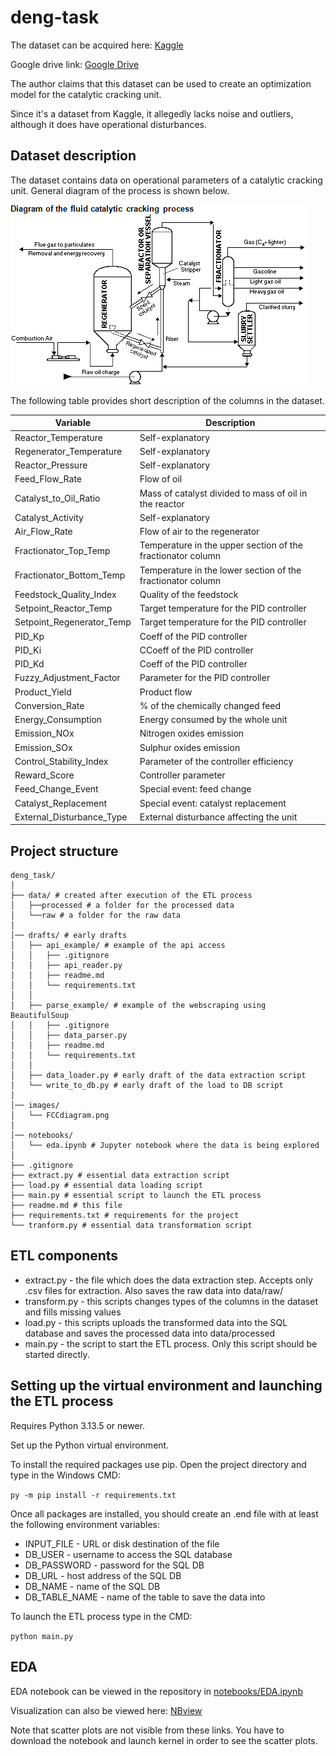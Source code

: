# deng-task

The dataset can be acquired here: [Kaggle](https://www.kaggle.com/datasets/programmer3/catalytic-cracking-process-control-dataset)

Google drive link: [Google Drive](https://drive.google.com/drive/folders/1U4CEg9VGIRylRaEeVHwqn1dEEMGfP0mG?usp=drive_link)

The author claims that this dataset can be used to create an optimization model for the catalytic cracking unit.

Since it's a dataset from Kaggle, it allegedly lacks noise and outliers, although it does have operational disturbances.

## Dataset description

The dataset contains data on operational parameters of a catalytic cracking unit. General diagram of the process is shown below.

![Diagram](https://github.com/lagadoswift/deng-task/blob/main/images/FCCdiagram.png)

The following table provides short description of the columns in the dataset.


| Variable | Description |
| ------------- | ------------- |
| Reactor_Temperature | Self-explanatory |
| Regenerator_Temperature | Self-explanatory |
| Reactor_Pressure | Self-explanatory |
| Feed_Flow_Rate | Flow of oil |
| Catalyst_to_Oil_Ratio | Mass of catalyst divided to mass of oil in the reactor |
| Catalyst_Activity | Self-explanatory |
| Air_Flow_Rate | Flow of air to the regenerator |
| Fractionator_Top_Temp | Temperature in the upper section of the fractionator column |
| Fractionator_Bottom_Temp | Temperature in the lower section of the fractionator column |
| Feedstock_Quality_Index | Quality of the feedstock |
| Setpoint_Reactor_Temp | Target temperature for the PID controller |
| Setpoint_Regenerator_Temp | Target temperature for the PID controller |
| PID_Kp | Coeff of the PID controller |
| PID_Ki | CCoeff of the PID controller |
| PID_Kd | Coeff of the PID controller |
| Fuzzy_Adjustment_Factor | Parameter for the PID controller |
| Product_Yield | Product flow |
| Conversion_Rate | % of the chemically changed feed |
| Energy_Consumption | Energy consumed by the whole unit |
| Emission_NOx | Nitrogen oxides emission |
| Emission_SOx | Sulphur oxides emission |
| Control_Stability_Index | Parameter of the controller efficiency |
| Reward_Score | Controller parameter |
| Feed_Change_Event | Special event: feed change |
| Catalyst_Replacement | Special event: catalyst replacement |
| External_Disturbance_Type | External disturbance affecting the unit |

## Project structure

```
deng_task/
│
├── data/ # created after execution of the ETL process
│   ├──processed # a folder for the processed data
│   └──raw # a folder for the raw data
│ 
│── drafts/ # early drafts
│   ├── api_example/ # example of the api access
│   │   ├── .gitignore
│   │   ├── api_reader.py
│   │   ├── readme.md
│   │   └── requirements.txt
│   │
│   ├── parse_example/ # example of the webscraping using BeautifulSoup
│   │   ├── .gitignore
│   │   ├── data_parser.py
│   │   ├── readme.md
│   │   └── requirements.txt
│   │
│   ├── data_loader.py # early draft of the data extraction script
│   └── write_to_db.py # early draft of the load to DB script
│
│── images/
│   └── FCCdiagram.png
│
│── notebooks/
│   └── eda.ipynb # Jupyter notebook where the data is being explored
│
├── .gitignore
├── extract.py # essential data extraction script
├── load.py # essential data loading script
├── main.py # essential script to launch the ETL process
├── readme.md # this file
├── requirements.txt # requirements for the project
└── tranform.py # essential data transformation script
```

## ETL components

- extract.py - the file which does the data extraction step. Accepts only .csv files for extraction. Also saves the raw data into data/raw/
- transform.py - this scripts changes types of the columns in the dataset and fills missing values
- load.py - this scripts uploads the transformed data into the SQL database and saves the processed data into data/processed
- main.py - the script to start the ETL process. Only this script should be started directly.

## Setting up the virtual environment and launching the ETL process

Requires Python 3.13.5 or newer.

Set up the Python virtual environment.

To install the required packages use pip. Open the project directory and type in the Windows CMD:

`py -m pip install -r requirements.txt`

Once all packages are installed, you should create an .end file with at least the following environment variables:

- INPUT_FILE - URL or disk destination of the file
- DB_USER - username to access the SQL database
- DB_PASSWORD - password for the SQL DB
- DB_URL - host address of the SQL DB
- DB_NAME - name of the SQL DB
- DB_TABLE_NAME - name of the table to save the data into

To launch the ETL process type in the CMD:

`python main.py`

## EDA

EDA notebook can be viewed in the repository in [notebooks/EDA.ipynb](https://github.com/lagadoswift/deng-task/blob/main/notebooks/EDA.ipynb)

Visualization can also be viewed here: [NBview](https://nbviewer.org/github/lagadoswift/deng-task/blob/main/notebooks/EDA.ipynb)

Note that scatter plots are not visible from these links. You have to download the notebook and launch kernel in order to see the scatter plots.
